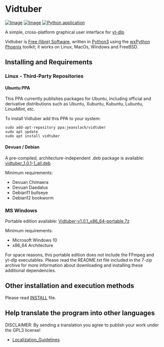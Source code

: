 # **Vidtuber**
[![Image](https://img.shields.io/static/v1?label=python&logo=python&message=3.9%20|%203.10%20|%203.11%20|%203.12&color=blue)](https://www.python.org/downloads/)
[![Image](https://img.shields.io/badge/license-GPLv3-orange)](https://github.com/jeanslack/Vidtuber/blob/master/LICENSE)
[![Python application](https://github.com/jeanslack/Vidtuber/actions/workflows/python-package.yml/badge.svg)](https://github.com/jeanslack/Vidtuber/actions/workflows/python-package.yml)

A simple, cross-platform graphical user interface for [yt-dlp](https://github.com/yt-dlp/yt-dlp)

Vidtuber is [Free (libre) Software](https://en.wikipedia.org/wiki/Free_software),
written in [Python3](https://www.python.org/) using the
[wxPython Phoenix](https://www.wxpython.org/) toolkit; it works on Linux, MacOs, Windows and FreeBSD.

## Installing and Requirements

### Linux - Third-Party Repositories 

#### Ubuntu PPA

This PPA currently publishes packages for Ubuntu, including official and
derivative distributions such as Ubuntu, Xubuntu, Kubuntu, Lubuntu, LinuxMint,
etc.

To install Vidtuber add this PPA to your system:

```
sudo add-apt-repository ppa:jeanslack/vidtuber
sudo apt update
sudo apt install vidtuber
```

#### Devuan / Debian

A pre-compiled, architecture-independent .deb package is available: [vidtuber_1.0.1-1_all.deb](https://github.com/jeanslack/Vidtuber/releases/download/v1.0.1/vidtuber_1.0.1-1_all.deb)

Minimum requirements:

- Devuan Chimaera
- Devuan Daedalus
- Debian11 bullseye
- Debian12 bookworm

### MS Windows

Portable edition available: [Vidtuber-v1.0.1_x86_64-portable.7z](https://github.com/jeanslack/Vidtuber/releases/download/v1.0.1/Vidtuber-v1.0.1_x86_64-portable.7z)

Minimum requirements:

- Microsoft Windows 10
- x86_64 Architecture

For space reasons, this portable edition does not include the FFmpeg and yt-dlp executables. 
Please read the README.txt file included in the 7-zip archive for more information about
downloading and installing these additional dependencies.


## Other installation and execution methods

Please read [INSTALL](https://github.com/jeanslack/Vidtuber/blob/main/INSTALL) file.

## Help translate the program into other languages
DISCLAIMER: By sending a translation you agree to publish your work under the GPL3 license!
- [Localization_Guidelines](https://github.com/jeanslack/Vidtuber/blob/main/docs/Localization_Guidelines.md)


